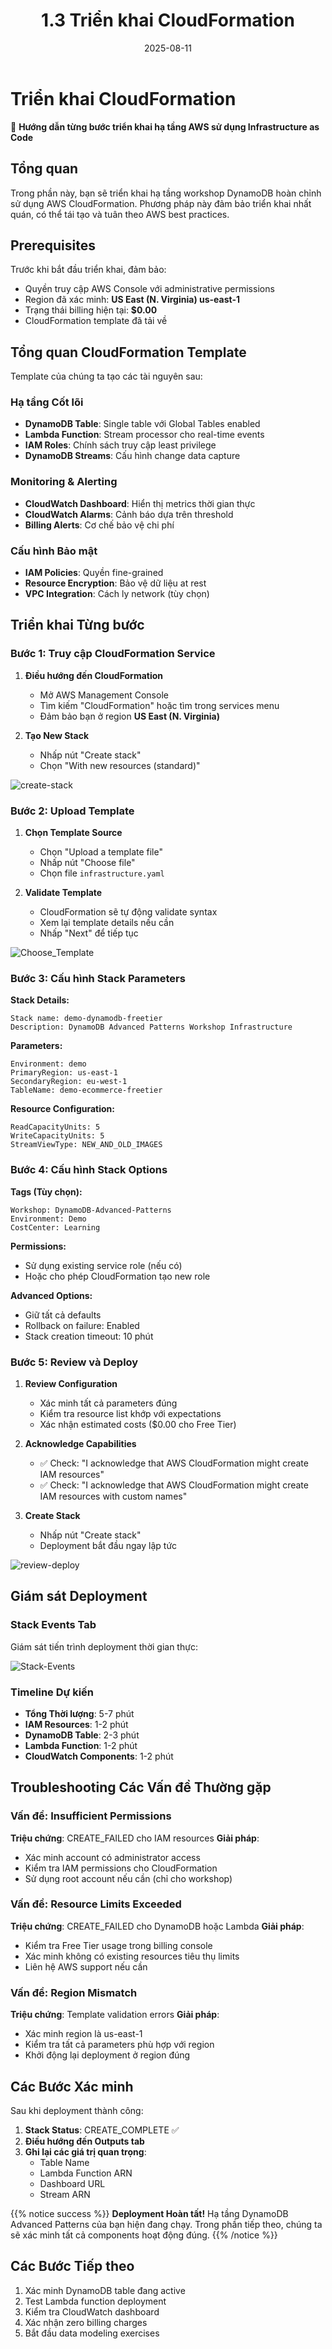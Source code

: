 ﻿---
title : "1.3 Triển khai CloudFormation"
date : "2025-08-11"
weight : 13
chapter : false
pre : " <b> 1.3 </b> "
---

# Triển khai CloudFormation

🚀 **Hướng dẫn từng bước triển khai hạ tầng AWS sử dụng Infrastructure as Code**

## Tổng quan

Trong phần này, bạn sẽ triển khai hạ tầng workshop DynamoDB hoàn chỉnh sử dụng AWS CloudFormation. Phương pháp này đảm bảo triển khai nhất quán, có thể tái tạo và tuân theo AWS best practices.

## Prerequisites

Trước khi bắt đầu triển khai, đảm bảo:

- Quyền truy cập AWS Console với administrative permissions
- Region đã xác minh: **US East (N. Virginia) us-east-1**
- Trạng thái billing hiện tại: **$0.00**
- CloudFormation template đã tải về

## Tổng quan CloudFormation Template

Template của chúng ta tạo các tài nguyên sau:

### Hạ tầng Cốt lõi
- **DynamoDB Table**: Single table với Global Tables enabled
- **Lambda Function**: Stream processor cho real-time events
- **IAM Roles**: Chính sách truy cập least privilege
- **DynamoDB Streams**: Cấu hình change data capture

### Monitoring & Alerting
- **CloudWatch Dashboard**: Hiển thị metrics thời gian thực
- **CloudWatch Alarms**: Cảnh báo dựa trên threshold
- **Billing Alerts**: Cơ chế bảo vệ chi phí

### Cấu hình Bảo mật
- **IAM Policies**: Quyền fine-grained
- **Resource Encryption**: Bảo vệ dữ liệu at rest
- **VPC Integration**: Cách ly network (tùy chọn)

## Triển khai Từng bước

### Bước 1: Truy cập CloudFormation Service

1. **Điều hướng đến CloudFormation**
   - Mở AWS Management Console
   - Tìm kiếm "CloudFormation" hoặc tìm trong services menu
   - Đảm bảo bạn ở region **US East (N. Virginia)**

2. **Tạo New Stack**
   - Nhấp nút "Create stack"
   - Chọn "With new resources (standard)"

![create-stack](/images/1/create-stack.png?featherlight=false&width=90pc)

### Bước 2: Upload Template

1. **Chọn Template Source**
   - Chọn "Upload a template file"
   - Nhấp nút "Choose file"
   - Chọn file `infrastructure.yaml`

2. **Validate Template**
   - CloudFormation sẽ tự động validate syntax
   - Xem lại template details nếu cần
   - Nhấp "Next" để tiếp tục

![Choose_Template](/images/1/Choose-Template.png?featherlight=false&width=90pc)

### Bước 3: Cấu hình Stack Parameters

**Stack Details:**
```
Stack name: demo-dynamodb-freetier
Description: DynamoDB Advanced Patterns Workshop Infrastructure
```

**Parameters:**
```
Environment: demo
PrimaryRegion: us-east-1
SecondaryRegion: eu-west-1
TableName: demo-ecommerce-freetier
```

**Resource Configuration:**
```
ReadCapacityUnits: 5
WriteCapacityUnits: 5
StreamViewType: NEW_AND_OLD_IMAGES
```

### Bước 4: Cấu hình Stack Options

**Tags (Tùy chọn):**
```
Workshop: DynamoDB-Advanced-Patterns
Environment: Demo
CostCenter: Learning
```

**Permissions:**
- Sử dụng existing service role (nếu có)
- Hoặc cho phép CloudFormation tạo new role

**Advanced Options:**
- Giữ tất cả defaults
- Rollback on failure: Enabled
- Stack creation timeout: 10 phút

### Bước 5: Review và Deploy

1. **Review Configuration**
   - Xác minh tất cả parameters đúng
   - Kiểm tra resource list khớp với expectations
   - Xác nhận estimated costs ($0.00 cho Free Tier)

2. **Acknowledge Capabilities**
   - ✅ Check: "I acknowledge that AWS CloudFormation might create IAM resources"
   - ✅ Check: "I acknowledge that AWS CloudFormation might create IAM resources with custom names"

3. **Create Stack**
   - Nhấp nút "Create stack"
   - Deployment bắt đầu ngay lập tức

![review-deploy](/images/1/review-deploy.png?featherlight=false&width=90pc)

## Giám sát Deployment

### Stack Events Tab
Giám sát tiến trình deployment thời gian thực:

![Stack-Events](/images/1/Stack-Events.png?featherlight=false&width=90pc)

### Timeline Dự kiến
- **Tổng Thời lượng**: 5-7 phút
- **IAM Resources**: 1-2 phút
- **DynamoDB Table**: 2-3 phút
- **Lambda Function**: 1-2 phút
- **CloudWatch Components**: 1-2 phút

## Troubleshooting Các Vấn đề Thường gặp

### Vấn đề: Insufficient Permissions
**Triệu chứng**: CREATE_FAILED cho IAM resources
**Giải pháp**: 
- Xác minh account có administrator access
- Kiểm tra IAM permissions cho CloudFormation
- Sử dụng root account nếu cần (chỉ cho workshop)

### Vấn đề: Resource Limits Exceeded
**Triệu chứng**: CREATE_FAILED cho DynamoDB hoặc Lambda
**Giải pháp**:
- Kiểm tra Free Tier usage trong billing console
- Xác minh không có existing resources tiêu thụ limits
- Liên hệ AWS support nếu cần

### Vấn đề: Region Mismatch
**Triệu chứng**: Template validation errors
**Giải pháp**:
- Xác minh region là us-east-1
- Kiểm tra tất cả parameters phù hợp với region
- Khởi động lại deployment ở region đúng

## Các Bước Xác minh

Sau khi deployment thành công:

1. **Stack Status**: CREATE_COMPLETE ✅
2. **Điều hướng đến Outputs tab**
3. **Ghi lại các giá trị quan trọng**:
   - Table Name
   - Lambda Function ARN
   - Dashboard URL
   - Stream ARN

{{% notice success %}}
**Deployment Hoàn tất!** 
Hạ tầng DynamoDB Advanced Patterns của bạn hiện đang chạy. Trong phần tiếp theo, chúng ta sẽ xác minh tất cả components hoạt động đúng.
{{% /notice %}}

## Các Bước Tiếp theo

1. Xác minh DynamoDB table đang active
2. Test Lambda function deployment
3. Kiểm tra CloudWatch dashboard
4. Xác nhận zero billing charges
5. Bắt đầu data modeling exercises
